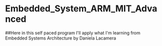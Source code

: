 # Embedded_System_ARM_MIT_Advanced

##Here in this self paced program I'll apply what I'm learning from Embedded Systems Architecture by Daniela Lacamera
